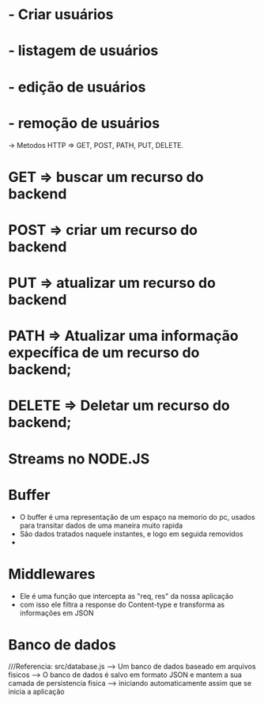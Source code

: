 # - Criar usuários
# - listagem de usuários
# - edição de usuários
# - remoção de usuários

-> Metodos HTTP => GET, POST, PATH, PUT, DELETE.

# GET => buscar um recurso do backend
# POST => criar um recurso do backend
# PUT => atualizar um recurso do backend
# PATH => Atualizar uma informação expecífica de um recurso do backend;
# DELETE => Deletar um recurso do backend;


# Streams no NODE.JS 

# Buffer

- O buffer é uma representação de um espaço na memorio do pc, usados para transitar dados de uma maneira muito rapida
- São dados tratados naquele instantes, e logo em seguida removidos
-

# Middlewares 

- Ele é uma função que intercepta as "req, res" da nossa aplicação
- com isso ele filtra a response do Content-type e transforma as informações em JSON

# Banco de dados

///Referencia: src/database.js
--> Um banco de dados baseado em arquivos fisicos
--> O banco de dados é salvo em formato JSON e mantem a sua camada de persistencia fisica
-->  iniciando automaticamente assim que se inicia a aplicação










